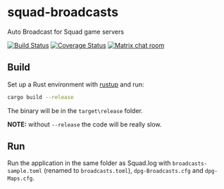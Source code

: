 # squad-broadcasts
Auto Broadcast for Squad game servers

[![Build Status](https://travis-ci.org/bbigras/squad-broadcasts.svg?branch=master)](https://travis-ci.org/bbigras/squad-broadcasts)
[![Coverage Status](https://coveralls.io/repos/github/bbigras/squad-broadcasts/badge.svg?branch=master)](https://coveralls.io/github/bbigras/squad-broadcasts?branch=master)
[![Matrix chat room](https://d3vu3aucnul4od.cloudfront.net/matrix-badge.svg)](https://matrix.to/#/#squad-broadcasts:matrix.org)

## Build

Set up a Rust environment with [rustup](https://www.rustup.rs) and run:

```sh
cargo build --release
```

The binary will be in the `target\release` folder.

**NOTE:** without `--release` the code will be really slow.

## Run

Run the application in the same folder as Squad.log with `broadcasts-sample.toml` (renamed to `broadcasts.toml`), `dpg-Broadcasts.cfg` and `dpg-Maps.cfg`.
